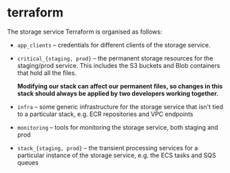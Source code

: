 # terraform

The storage service Terraform is organised as follows:

*   `app_clients` – credentials for different clients of the storage service.

*   `critical_{staging, prod}` – the permanent storage resources for the staging/prod service.
    This includes the S3 buckets and Blob containers that hold all the files.

    **Modifying our stack can affect our permanent files, so changes in this stack should always be applied by two developers working together.**

*   `infra` – some generic infrastructure for the storage service that isn't tied to a particular stack, e.g. ECR repositories and VPC endpoints

*   `monitoring` – tools for monitoring the storage service, both staging and prod

*   `stack_{staging, prod}` – the transient processing services for a particular instance of the storage service, e.g. the ECS tasks and SQS queues
